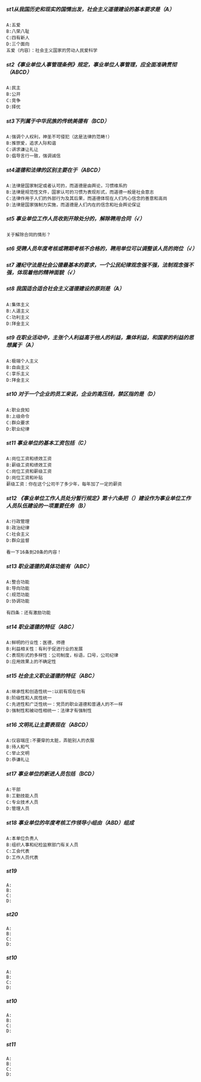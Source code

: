 ##### st1从我国历史和现实的国情出发，社会主义道德建设的基本要求是（A）
    A:五爱
    B:八荣八耻
    C:四有新人
    D:三个面向
    五爱（内容）：社会主义国家的劳动人民爱科学

##### st2《事业单位人事管理条例》规定，事业单位人事管理，应全面准确贯彻（ABCD）
    A:民主
    B:公开
    C:竞争
    D:择优

##### st3下列属于中华民族的传统美德有（BCD）
    A:强调个人权利，神圣不可侵犯（这是法律的范畴!）
    B:推崇爱，追求人际和谐
    C:讲求谦让礼让
    D:倡导言行一致，强调诚信

##### st4道德和法律的区别主要在于（ABCD）
    A:法律是国家制定或者认可的，而道德是由舆论，习惯维系的
    B:法律是规范性文件，国家认可的习惯为表现形式，而道德一般是社会意志
    C:法律作用于人们的外部行为及其后果，而道德体现在人们内心信念的善意和高尚
    D:法律是国家强制力实施，而道德是人们内在的信念和社会舆论保证

##### st5 事业单位工作人员收到开除处分的，解除聘用合同（√）
    关于解除合同的情形？

##### st6 受聘人员年度考核或聘期考核不合格的，聘用单位可以调整该人员的岗位（√）   

##### st7 遵纪守法是社会公德最基本的要求，一个公民纪律观念强不强，法制观念强不强，体现着他的精神面貌（√）

##### st8 我国适合适合社会主义道德建设的原则是（A）
    A:集体主义
    B:人道主义
    C:功利主义
    D:拜金主义
    
##### st9 在职业活动中，主张个人利益高于他人的利益，集体利益，和国家的利益的思想属于（A）
    A:极端个人主义
    B:自由主义
    C:享乐主义
    D:拜金主义

##### st10 对于一个企业的员工来说，企业的高压线，禁区指的是（D）
    A:职业良知
    B:上级命令
    C:群众要求
    D:职业纪律


##### st11 事业单位的基本工资包括（C）
    A:岗位工资和绩效工资
    B:薪级工资和绩效工资
    C:岗位工资和薪级工资
    D:岗位工资和补贴
    薪级工资：你在这个公司干了多少年，每年加了一定的薪资

##### st12 《事业单位工作人员处分暂行规定》第十六条把（）建设作为事业单位工作人员队伍建设的一项重要任务（B）
    A:行政管理
    B:政治纪律
    C:社会主义
    D:群众监督
    
    看一下16条到20条的内容！

##### st13 职业道德的具体功能有（ABC）
    A:整合功能
    B:导向功能
    C:规范功能
    D:协调功能
    
    有四条：还有激励功能

##### st14 职业道德的特征（ABC）
    A:鲜明的行业性：医德，师德
    B:利益相关性：有利于促进行业的发展
    C:表现形式的多样性：公司制度，标语，口号，公司纪律
    D:应用效果上的不确定性

##### st15 社会主义职业道德的特征（ABC）
    A:继承性和创造性统一:以前有现在也有
    B:阶级性和人民性统一
    C:先进性和广泛性统一：党员的职业道德和普通人的不一样
    D:强制性和被动性相统一：法律才有强制性


##### st16 文明礼让主要表现在（ABCD）
    A:仪容端庄:不要穿的太脏，弄脏别人的衣服
    B:待人和气
    C:举止文明
    D:恭谦礼让

##### st17 事业单位的新进人员包括（BCD）
    A:干部
    B:工勤技能人员
    C:专业技术人员
    D:管理人员

##### st18 事业单位的年度考核工作领导小组由（ABD）组成
    A:本单位负责人
    B:组织人事和纪检监察部门有关人员
    C:工会代表
    D:工作人员代表

##### st19
    A:
    B:
    C:
    D:

##### st20
    A:
    B:
    C:
    D:

##### st10
    A:
    B:
    C:
    D:

##### st10
    A:
    B:
    C:
    D:

##### st11
    A:
    B:
    C:
    D:

